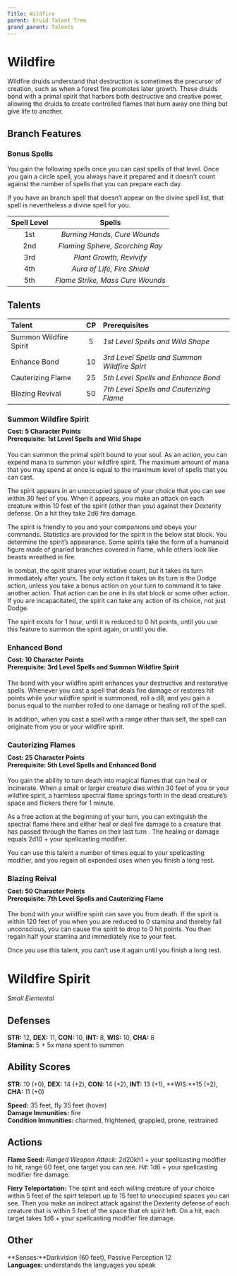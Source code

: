 ```yaml
---
Title: Wildfire
parent: Druid Talent Tree
grand_parent: Talents
---
```


# Wildfire
Wildfire druids understand that destruction is sometimes the precursor of creation, such as when a forest fire promotes later growth. These druids bond with a primal spirit that harbors both destructive and creative power, allowing the druids to create controlled flames that burn away one thing but give life to another.


## Branch Features

### Bonus Spells
You gain the following spells once you can cast spells of that level. Once you gain a circle spell, you always have it prepared and it doesn’t count against the number of spells that you can prepare each day.

If you have an branch spell that doesn’t appear on the divine spell list, that spell is nevertheless a divine spell for you.

| Spell Level | Spells |
|:-----------:|:------:|
| 1st | *Burning Hands, Cure Wounds* |   
| 2nd | *Flaming Sphere, Scorching Ray* |  
| 3rd | *Plant Growth, Revivify* |  
| 4th | *Aura of Life, Fire Shield* |  
| 5th | *Flame Strike, Mass Cure Wounds* |  

## Talents

| Talent | CP | Prerequisites |
|:-----------|:------:|:------------|
| Summon Wildfire Spirit| 5 | *1st Level Spells and Wild Shape* |   
| Enhance Bond | 10 |  *3rd Level Spells and Summon Wildfire Spirt* |   
| Cauterizing Flame| 25 | *5th Level Spells and Enhance Bond* |   
| Blazing Revival| 50 | *7th Level Spells and Cauterizing Flame* |   


### Summon Wildfire Spirit

<div style="margin-top:-10px;"></div>

#### **Cost:** 5 Character Points<br>**Prerequisite:** 1st Level Spells and Wild Shape

You can summon the primal spirit bound to your soul. As an action, you can expend mana to summon your wildfire spirit. The maximum amount of mana that you may spend at once is equal to the maximum level of spells that you can cast. 

The spirit appears in an unoccupied space of your choice that you can see within 30 feet of you. When it appears, you make an attack on each creature within 10 feet of the spirit (other than you) against their Dexterity defense. On a hit they take 2d6 fire damage.

The spirit is friendly to you and your companions and obeys your commands. Statistics are provided for the spirit in the below stat block. You determine the spirit’s appearance. Some spirits take the form of a humanoid figure made of gnarled branches covered in flame, while others look like beasts wreathed in fire.

In combat, the spirit shares your initiative count, but it takes its turn immediately after yours. The only action it takes on its turn is the Dodge action, unless you take a bonus action on your turn to command it to take another action. That action can be one in its stat block or some other action. If you are incapacitated, the spirit can take any action of its choice, not just Dodge.

The spirit exists for 1 hour, until it is reduced to 0 hit points, until you use this feature to summon the spirit again, or until you die.


### Enhanced Bond

<div style="margin-top:-10px;"></div>

#### **Cost:** 10 Character Points<br>**Prerequisite:** 3rd Level Spells and Summon Wildfire Spirit

The bond with your wildfire spirit enhances your destructive and restorative spells. Whenever you cast a spell that deals fire damage or restores hit points while your wildfire spirit is summoned, roll a d8, and you gain a bonus equal to the number rolled to one damage or healing roll of the spell.

In addition, when you cast a spell with a range other than self, the spell can originate from you or your wildfire spirit.

### Cauterizing Flames

<div style="margin-top:-10px;"></div>

#### **Cost:** 25 Character Points<br>**Prerequisite:** 5th Level Spells and Enhanced Bond

You gain the ability to turn death into magical flames that can heal or incinerate. When a small or larger creature dies within 30 feet of you or your wildfire spirit, a harmless spectral flame springs forth in the dead creature’s space and flickers there for 1 minute. 

As a free action at the beginning of your turn, you can extinguish the spectral flame there and either heal or deal fire damage to a creature that has passed through the flames on their last turn . The healing or damage equals 2d10 + your spellcasting modifier.

You can use this talent a number of times equal to your spellcasting modifier, and you regain all expended uses when you finish a long rest.

### Blazing Reival

<div style="margin-top:-10px;"></div>

#### **Cost:** 50 Character Points<br>**Prerequisite:** 7th Level Spells and Cauterizing Flame

The bond with your wildfire spirit can save you from death. If the spirit is within 120 feet of you when you are reduced to 0 stamina and thereby fall unconscious, you can cause the spirit to drop to 0 hit points. You then regain half your stamina and immediately rise to your feet.

Once you use this talent, you can’t use it again until you finish a long rest.

# Wildfire Spirit
*Small Elemental*

## Defenses
**STR:** 12, **DEX:** 11, **CON:** 10, **INT:** 8, **WIS:** 10, **CHA:** 8<br>
**Stamina:** 5 + 5x mana spent to summon<br>

## Ability Scores
**STR:** 10 (+0), **DEX:** 14 (+2), **CON:** 14 (+2), **INT:** 13 (+1), **WIS:**15 (+2), **CHA:** 11 (+0)

**Speed:** 35 feet, fly 35 feet (hover)<br>
**Damage Immunities:** fire<br>
**Condition Immunities:** charmed, frightened, grappled, prone, restrained

## Actions
**Flame Seed:** *Ranged Weapon Attack:* 2d20kh1 + your spellcasting modifier to hit, range 60 feet, one target you can see. *Hit:* 1d6 + your spellcasting modifier fire damage.

**Fiery Teleportation:** The spirit and each willing creature of your choice within 5 feet of the spirt teleport up to 15 feet to unoccupied spaces you can see. Then you make an indirect attack against the Dexterity defense of each creature that is within 5 feet of the space that eh spirit left. On a hit, each target takes 1d6 + your spellcasting modifier fire damage.

## Other
**Senses:**Darkvision (60 feet), Passive Perception 12<br>
**Languages:** understands the languages you speak
